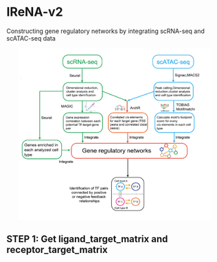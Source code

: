 # IReNA-v2
 Constructing gene regulatory networks by integrating scRNA-seq and scATAC-seq data


 <div align="center">
 <img src="Summary.png" width="450" height = "400"/>
 </div>


## STEP 1: Get ligand_target_matrix and receptor_target_matrix
